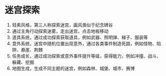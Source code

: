 # 迷宫探索

1. 轻素风格，第三人称探索迷宫，画风类似于纪念碑谷
2. 通过主角行动探索迷雾，走出迷宫，点击地板移动
3. 道具系统，通过成功探索获取道具，例如武器、照明弹、梯子、服装等
4. 意外系统，迷宫中随机位置出现意外，通过各类事件制造死路，例如怪物、陷阱、悬崖、荆棘
5. 任务成长，通过成功探索或意外事件提升等级，获得能力，例如冲撞、战斗、躲藏、挖掘
6. 地图生成，生成不同主题的迷宫，例如森林、城堡、城市、赛博